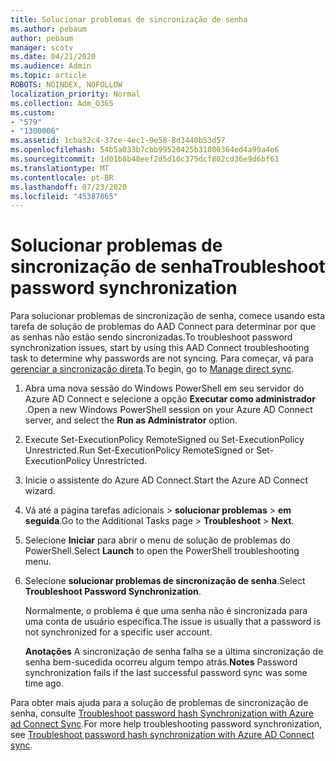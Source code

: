 ```yaml
---
title: Solucionar problemas de sincronização de senha
ms.author: pebaum
author: pebaum
manager: scotv
ms.date: 04/21/2020
ms.audience: Admin
ms.topic: article
ROBOTS: NOINDEX, NOFOLLOW
localization_priority: Normal
ms.collection: Adm_O365
ms.custom:
- "579"
- "1300006"
ms.assetid: 1cba32c4-37ce-4ec1-9e58-8d3440b53d57
ms.openlocfilehash: 54b5a033b7cbb99520425b31800364ed4a99a4e6
ms.sourcegitcommit: 1d01b8b48eef2d5d10c375dcf802cd36e9d6bf61
ms.translationtype: MT
ms.contentlocale: pt-BR
ms.lasthandoff: 07/23/2020
ms.locfileid: "45387865"
---
```

# <a name="troubleshoot-password-synchronization"></a><span data-ttu-id="6bb31-102">Solucionar problemas de sincronização de senha</span><span class="sxs-lookup"><span data-stu-id="6bb31-102">Troubleshoot password synchronization</span></span>

<span data-ttu-id="6bb31-103">Para solucionar problemas de sincronização de senha, comece usando esta tarefa de solução de problemas do AAD Connect para determinar por que as senhas não estão sendo sincronizadas.</span><span class="sxs-lookup"><span data-stu-id="6bb31-103">To troubleshoot password synchronization issues, start by using this AAD Connect troubleshooting task to determine why passwords are not syncing.</span></span> <span data-ttu-id="6bb31-104">Para começar, vá para [gerenciar a sincronização direta](https://admin.microsoft.com/AdminPortal/Home#/dirsyncmanagement).</span><span class="sxs-lookup"><span data-stu-id="6bb31-104">To begin, go to [Manage direct sync](https://admin.microsoft.com/AdminPortal/Home#/dirsyncmanagement).</span></span>  

1. <span data-ttu-id="6bb31-105">Abra uma nova sessão do Windows PowerShell em seu servidor do Azure AD Connect e selecione a opção **Executar como administrador** .</span><span class="sxs-lookup"><span data-stu-id="6bb31-105">Open a new Windows PowerShell session on your Azure AD Connect server, and select the **Run as Administrator** option.</span></span>

2. <span data-ttu-id="6bb31-106">Execute Set-ExecutionPolicy RemoteSigned ou Set-ExecutionPolicy Unrestricted.</span><span class="sxs-lookup"><span data-stu-id="6bb31-106">Run Set-ExecutionPolicy RemoteSigned or Set-ExecutionPolicy Unrestricted.</span></span>

3. <span data-ttu-id="6bb31-107">Inicie o assistente do Azure AD Connect.</span><span class="sxs-lookup"><span data-stu-id="6bb31-107">Start the Azure AD Connect wizard.</span></span>

4. <span data-ttu-id="6bb31-108">Vá até a página tarefas adicionais > **solucionar problemas**  >  **em seguida**.</span><span class="sxs-lookup"><span data-stu-id="6bb31-108">Go to the Additional Tasks page > **Troubleshoot** > **Next**.</span></span>

5. <span data-ttu-id="6bb31-109">Selecione **Iniciar** para abrir o menu de solução de problemas do PowerShell.</span><span class="sxs-lookup"><span data-stu-id="6bb31-109">Select **Launch** to open the PowerShell troubleshooting menu.</span></span>

6. <span data-ttu-id="6bb31-110">Selecione **solucionar problemas de sincronização de senha**.</span><span class="sxs-lookup"><span data-stu-id="6bb31-110">Select **Troubleshoot Password Synchronization**.</span></span>

    <span data-ttu-id="6bb31-111">Normalmente, o problema é que uma senha não é sincronizada para uma conta de usuário específica.</span><span class="sxs-lookup"><span data-stu-id="6bb31-111">The issue is usually that a password is not synchronized for a specific user account.</span></span>

    <span data-ttu-id="6bb31-112">**Anotações** A sincronização de senha falha se a última sincronização de senha bem-sucedida ocorreu algum tempo atrás.</span><span class="sxs-lookup"><span data-stu-id="6bb31-112">**Notes** Password synchronization fails if the last successful password sync was some time ago.</span></span>

<span data-ttu-id="6bb31-113">Para obter mais ajuda para a solução de problemas de sincronização de senha, consulte [Troubleshoot password hash Synchronization with Azure ad Connect Sync](https://docs.microsoft.com/azure/active-directory/hybrid/tshoot-connect-password-hash-synchronization).</span><span class="sxs-lookup"><span data-stu-id="6bb31-113">For more help troubleshooting password synchronization, see [Troubleshoot password hash synchronization with Azure AD Connect sync](https://docs.microsoft.com/azure/active-directory/hybrid/tshoot-connect-password-hash-synchronization).</span></span>